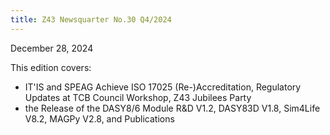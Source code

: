 ```yaml
---
title: Z43 Newsquarter No.30 Q4/2024
---
```

December 28, 2024

This edition covers:  
- IT'IS and SPEAG Achieve ISO 17025 (Re-)Accreditation, Regulatory Updates at TCB Council Workshop, Z43 Jubilees Party
- the Release of the DASY8/6 Module R&D V1.2, DASY83D V1.8, Sim4Life V8.2, MAGPy V2.8, and Publications

